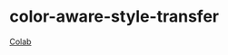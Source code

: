 # color-aware-style-transfer

[Colab](https://colab.research.google.com/drive/1_unMZ4zUqKwnSmMVZ1KknZQ74CXJzfvg?usp=sharing)
